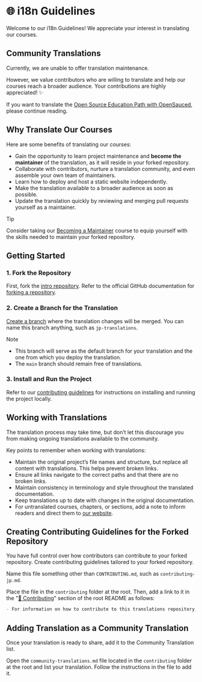 # 🌐 i18n Guidelines

Welcome to our i18n Guidelines! We appreciate your interest in translating our courses.

## Community Translations

Currently, we are unable to offer translation maintenance.

However, we value contributors who are willing to translate and help our courses reach a broader audience. Your contributions are highly appreciated! ✨

If you want to translate the [Open Source Education Path with OpenSauced](https://opensauced.pizza/learn/#/), please continue reading.

## Why Translate Our Courses

Here are some benefits of translating our courses:

- Gain the opportunity to learn project maintenance and **become the maintainer** of the translation, as it will reside in your forked repository.
- Collaborate with contributors, nurture a translation community, and even assemble your own team of maintainers.
- Learn how to deploy and host a static website independently.
- Make the translation available to a broader audience as soon as possible.
- Update the translation quickly by reviewing and merging pull requests yourself as a maintainer.

> [!TIP]
> Consider taking our [Becoming a Maintainer](../docs/becoming-a-maintainer/README.md) course to equip yourself with the skills needed to maintain your forked repository.

## Getting Started

### 1. Fork the Repository

First, fork the [intro repository](https://github.com/open-sauced/intro). Refer to the official GitHub documentation for [forking a repository](https://docs.github.com/en/pull-requests/collaborating-with-pull-requests/working-with-forks/fork-a-repo#forking-a-repository).

### 2. Create a Branch for the Translation

[Create a branch](https://www.shellhacks.com/git-create-new-branch-and-checkout/) where the translation changes will be merged. You can name this branch anything, such as `jp-translations`.

> [!NOTE]
>
> - This branch will serve as the default branch for your translation and the one from which you deploy the translation.
> - The `main` branch should remain free of translations.

### 3. Install and Run the Project

Refer to our [contributing guidelines](CONTRIBUTING.md#getting-started) for instructions on installing and running the project locally.

## Working with Translations

The translation process may take time, but don’t let this discourage you from making ongoing translations available to the community.

Key points to remember when working with translations:

- Maintain the original project’s file names and structure, but replace all content with translations. This helps prevent broken links.
- Ensure all links navigate to the correct paths and that there are no broken links.
- Maintain consistency in terminology and style throughout the translated documentation.
- Keep translations up to date with changes in the original documentation.
- For untranslated courses, chapters, or sections, add a note to inform readers and direct them to [our website](https://opensauced.pizza/learn/#/).

## Creating Contributing Guidelines for the Forked Repository

You have full control over how contributors can contribute to your forked repository. Create contributing guidelines tailored to your forked repository.

Name this file something other than `CONTRIBUTING.md`, such as `contributing-jp.md`.

Place the file in the `contributing` folder at the root. Then, add a link to it in the "[🤝 Contributing](../README.md#-contributing)" section of the root README as follows:

```markdown
- For information on how to contribute to this translations repository, check out our [Translations Contributing Guidelines](LINK-TO-YOUR-FORKED-REPOSITORY-CONTRIBUTING-FILE).
```

## Adding Translation as a Community Translation

Once your translation is ready to share, add it to the Community Translation list.

Open the `community-translations.md` file located in the `contributing` folder at the root and list your translation. Follow the instructions in the file to add it.
